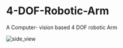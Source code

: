 # 4-DOF-Robotic-Arm
A Computer- vision based 4 DOF robotic Arm

![side_view](https://user-images.githubusercontent.com/77680043/145074826-f38fd6e4-b761-4553-9bc0-e7ca886b8b09.jpg)
